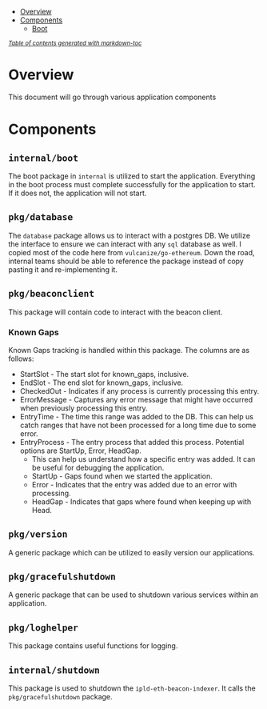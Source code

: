 - [Overview](#overview)
- [Components](#components)
  - [Boot](#boot)

<small><i><a href='http://ecotrust-canada.github.io/markdown-toc/'>Table of contents generated with markdown-toc</a></i></small>

# Overview

This document will go through various application components

# Components

## `internal/boot`

The boot package in `internal` is utilized to start the application. Everything in the boot process must complete successfully for the application to start. If it does not, the application will not start.

## `pkg/database`

The `database` package allows us to interact with a postgres DB. We utilize the interface to ensure we can interact with any `sql` database as well. I copied most of the code here from `vulcanize/go-ethereum`. Down the road, internal teams should be able to reference the package instead of copy pasting it and re-implementing it.

## `pkg/beaconclient`

This package will contain code to interact with the beacon client.

### Known Gaps

Known Gaps tracking is handled within this package. The columns are as follows:

- StartSlot - The start slot for known_gaps, inclusive.
- EndSlot - The end slot for known_gaps, inclusive.
- CheckedOut - Indicates if any process is currently processing this entry.
- ErrorMessage - Captures any error message that might have occurred when previously processing this entry.
- EntryTime - The time this range was added to the DB. This can help us catch ranges that have not been processed for a long time due to some error.
- EntryProcess - The entry process that added this process. Potential options are StartUp, Error, HeadGap.
  - This can help us understand how a specific entry was added. It can be useful for debugging the application.
  - StartUp - Gaps found when we started the application.
  - Error - Indicates that the entry was added due to an error with processing.
  - HeadGap - Indicates that gaps where found when keeping up with Head.

## `pkg/version`

A generic package which can be utilized to easily version our applications.

## `pkg/gracefulshutdown`

A generic package that can be used to shutdown various services within an application.

## `pkg/loghelper`

This package contains useful functions for logging.

## `internal/shutdown`

This package is used to shutdown the `ipld-eth-beacon-indexer`. It calls the `pkg/gracefulshutdown` package.
